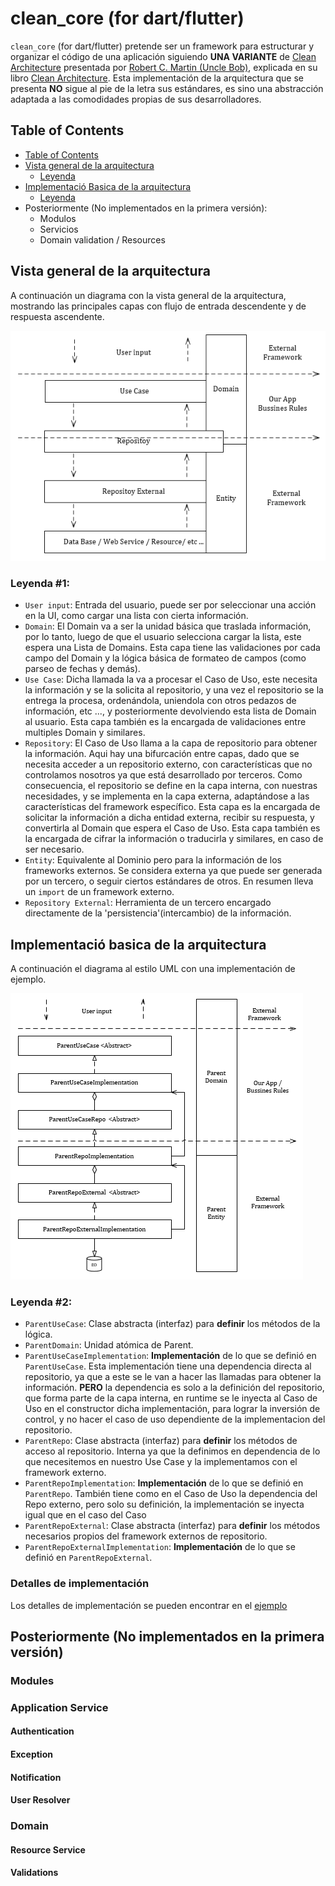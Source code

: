 # clean_core (for dart/flutter)

`clean_core` (for dart/flutter) pretende ser un framework para estructurar y organizar el código de una aplicación siguiendo **UNA VARIANTE** de [Clean Architecture](https://blog.cleancoder.com/uncle-bob/2012/08/13/the-clean-architecture.html) presentada por [Robert C. Martin (Uncle Bob)](https://en.wikipedia.org/wiki/Robert_C._Martin), explicada en su libro [Clean Architecture](http://prof.mau.ac.ir/images/Uploaded_files/Clean%20Architecture_%20A%20Craftsman%E2%80%99s%20Guide%20to%20Software%20Structure%20and%20Design-Pearson%20Education%20(2018)%5B7615523%5D.PDF).
Esta implementación de la arquitectura que se presenta **NO** sigue al pie de la letra sus estándares, es sino una abstracción adaptada a las comodidades propias de sus desarrolladores.

## Table of Contents
  - [Table of Contents](#table-of-contents)
  - [Vista general de la arquitectura](#Vista-general-de-la-arquitectura)
    - [Leyenda](#leyenda-#1)
  - [Implementació Basica de la arquitectura](#implementació-basica-de-la-arquitectura)
    - [Leyenda](#leyenda-#2)
  - Posteriormente (No implementados en la primera versión):
    - Modulos
    - Servicios
    - Domain validation / Resources

## Vista general de la arquitectura
A continuación un diagrama con la vista general de la arquitectura, mostrando las principales capas con flujo de entrada descendente y de respuesta ascendente.

![](readme_resources/General_Architecture.png "Arquitectura General")

### Leyenda #1:
- `User input`: Entrada del usuario, puede ser por seleccionar una acción en la UI, como cargar una lista con cierta información.
- `Domain`: El Domain va a ser la unidad básica que traslada información, por lo tanto, luego de que el usuario selecciona cargar la lista, este espera una Lista de Domains. Esta capa tiene las validaciones por cada campo del Domain y la lógica básica de formateo de campos (como parseo de fechas y demás).
- `Use Case`: Dicha llamada la va a procesar el Caso de Uso, este necesita la información y se la solicita al repositorio, y una vez el repositorio se la entrega la procesa, ordenándola, uniendola con otros pedazos de información, etc ..., y posteriormente devolviendo esta lista de Domain al usuario. Esta capa también es la encargada de validaciones entre multiples Domain y similares.
- `Repository`: El Caso de Uso llama a la capa de repositorio para obtener la información. Aqui hay una bifurcación entre capas, dado que se necesita acceder a un repositorio externo, con características que no controlamos nosotros ya que está desarrollado por terceros. Como consecuencia, el repositorio se define en la capa interna, con nuestras necesidades, y se implementa en la capa externa, adaptándose a las características del framework específico. Esta capa es la encargada de solicitar la información a dicha entidad externa, recibir su respuesta, y convertirla al Domain que espera el Caso de Uso. Esta capa también es la encargada de cifrar la información o traducirla y similares, en caso de ser necesario.
- `Entity`: Equivalente al Dominio pero para la información de los frameworks externos. Se considera externa ya que puede ser generada por un tercero, o seguir ciertos estándares de otros. En resumen lleva un `import` de un framework externo.
- `Repository External`: Herramienta de un tercero encargado directamente de la 'persistencia'(intercambio) de la información.


## Implementació basica de la arquitectura
A continuación el diagrama al estilo UML con una implementación de ejemplo.

![](readme_resources/Architecture_UML.png "Implementación Arquitectura UML")

### Leyenda #2:
- `ParentUseCase`: Clase abstracta (interfaz) para **definir** los métodos de la lógica.
- `ParentDomain`: Unidad atómica de Parent.
- `ParentUseCaseImplementation`: **Implementación** de lo que se definió en `ParentUseCase`. Esta implementación tiene una dependencia directa al repositorio, ya que a este se le van a hacer las llamadas para obtener la información. **PERO** la dependencia es solo a la definición del repositorio, que forma parte de la capa interna, en runtime se le inyecta al Caso de Uso en el constructor dicha implementación, para lograr la inversión de control, y no hacer el caso de uso dependiente de la implementacion del repositorio.
- `ParentRepo`: Clase abstracta (interfaz) para **definir** los métodos de acceso al repositorio. Interna ya que la definimos en dependencia de lo que necesitemos en nuestro Use Case y la implementamos con el framework externo.
- `ParentRepoImplementation`: **Implementación** de lo que se definió en `ParentRepo`. También tiene como en el Caso de Uso la dependencia del Repo externo, pero solo su definición, la implementación se inyecta igual que en el caso del Caso 
- `ParentRepoExternal`: Clase abstracta (interfaz) para **definir** los métodos necesarios propios del framework externos de repositorio.
- `ParentRepoExternalImplementation`: **Implementación** de lo que se definió en `ParentRepoExternal`.

### Detalles de implementación
Los detalles de implementación se pueden encontrar en el [ejemplo](https://github.com/JesusHdezWaterloo/clean-core-flutter/tree/develop/example)



## Posteriormente (No implementados en la primera versión)
### Modules

### Application Service
#### Authentication

#### Exception

#### Notification

#### User Resolver

### Domain
#### Resource Service
#### Validations